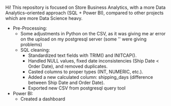 Hi! This repository is focused on Store Business Analytics, with a more Data Analytics–oriented approach (SQL + Power BI), compared to other projects which are more Data Science heavy.

- Pre-Processing:
  - Some adjustments in Python on the CSV, as it was giving me ar error on the upload on my postgresql server (some '' were giving problems)
  - SQL cleaning:
      - Standardized text fields with TRIM() and INITCAP().
      - Handled NULL values, fixed date inconsistencies (Ship Date < Order Date), and removed duplicates.
      - Casted columns to proper types (INT, NUMERIC, etc.).
      - Added a new calculated column: shipping_days (difference between Ship Date and Order Date).
      - Exported new CSV from postgresql query tool
- Power BI:
  - Created a dashboard
